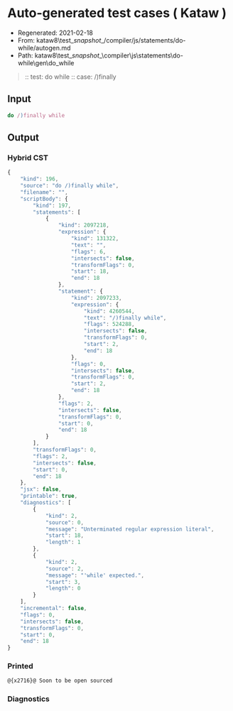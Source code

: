 # Auto-generated test cases ( Kataw )
- Regenerated: 2021-02-18
- From: kataw8\test\__snapshot__/compiler/js/statements/do-while/autogen.md
- Path: kataw8\test\__snapshot__\compiler\js\statements\do-while\gen\do_while
> :: test: do while
> :: case: /)finally
## Input

`````js
do /)finally while
`````

## Output


### Hybrid CST


```javascript
{
    "kind": 196,
    "source": "do /)finally while",
    "filename": "",
    "scriptBody": {
        "kind": 197,
        "statements": [
            {
                "kind": 2097218,
                "expression": {
                    "kind": 131322,
                    "text": "",
                    "flags": 6,
                    "intersects": false,
                    "transformFlags": 0,
                    "start": 18,
                    "end": 18
                },
                "statement": {
                    "kind": 2097233,
                    "expression": {
                        "kind": 4260544,
                        "text": "/)finally while",
                        "flags": 524288,
                        "intersects": false,
                        "transformFlags": 0,
                        "start": 2,
                        "end": 18
                    },
                    "flags": 0,
                    "intersects": false,
                    "transformFlags": 0,
                    "start": 2,
                    "end": 18
                },
                "flags": 2,
                "intersects": false,
                "transformFlags": 0,
                "start": 0,
                "end": 18
            }
        ],
        "transformFlags": 0,
        "flags": 2,
        "intersects": false,
        "start": 0,
        "end": 18
    },
    "jsx": false,
    "printable": true,
    "diagnostics": [
        {
            "kind": 2,
            "source": 0,
            "message": "Unterminated regular expression literal",
            "start": 18,
            "length": 1
        },
        {
            "kind": 2,
            "source": 2,
            "message": "'while' expected.",
            "start": 3,
            "length": 0
        }
    ],
    "incremental": false,
    "flags": 0,
    "intersects": false,
    "transformFlags": 0,
    "start": 0,
    "end": 18
}
```

### Printed


```javascript
@{x2716}@ Soon to be open sourced
```

### Diagnostics


```javascript

```

